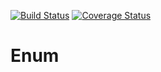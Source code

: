 [![Build Status](https://travis-ci.org/scotchka/Enum.svg?branch=master)](https://travis-ci.org/scotchka/Enum)
[![Coverage Status](https://coveralls.io/repos/github/scotchka/Enum/badge.svg?branch=master)](https://coveralls.io/github/scotchka/Enum?branch=master)

# Enum
